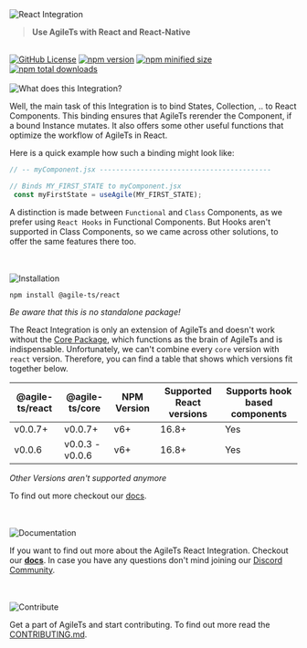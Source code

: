 <img src="https://raw.githubusercontent.com/agile-ts/agile/master/packages/react/static/header_background.png" alt="React Integration">

> **Use AgileTs with React and React-Native**

 <br />

 <a href="https://github.com/agile-ts/agile">
  <img src="https://img.shields.io/github/license/agile-ts/agile.svg?label=license&style=flat&colorA=293140&colorB=4a4872" alt="GitHub License"/></a>
<a href="https://npm.im/@agile-ts/react">
  <img src="https://img.shields.io/npm/v/@agile-ts/react.svg?label=npm&style=flat&colorA=293140&colorB=4a4872" alt="npm version"/></a>
<a href="https://npm.im/@agile-ts/react">
  <img src="https://img.shields.io/bundlephobia/min/@agile-ts/react.svg?label=minified%20size&style=flat&colorA=293140&colorB=4a4872" alt="npm minified size"/></a>
<a href="https://npm.im/@agile-ts/react">
  <img src="https://img.shields.io/npm/dt/@agile-ts/react.svg?label=downloads&style=flat&colorA=293140&colorB=4a4872" alt="npm total downloads"/></a>


<br />


<br />
<img src="https://raw.githubusercontent.com/agile-ts/agile/master/packages/react/static/what_does_this_integration_header.png" alt="What does this Integration?"/>

Well, the main task of this Integration is to bind States, Collection, .. to React Components.
This binding ensures that AgileTs rerender the Component, if a bound Instance mutates.
It also offers some other useful functions that optimize the workflow of AgileTs in React.

Here is a quick example how such a binding might look like:
```ts
// -- myComponent.jsx ------------------------------------------

// Binds MY_FIRST_STATE to myComponent.jsx
 const myFirstState = useAgile(MY_FIRST_STATE);
```

A distinction is made between `Functional` and `Class` Components, 
as we prefer using `React Hooks` in Functional Components. 
But Hooks aren't supported in Class Components, so we came across other solutions,
to offer the same features there too.


<br />


<br />
<img src="https://raw.githubusercontent.com/agile-ts/agile/master/packages/react/static/installation_header.png" alt="Installation"/>

```
npm install @agile-ts/react
```
_Be aware that this is no standalone package!_ <br />

The React Integration is only an extension of AgileTs and doesn't work without the [Core Package](https://www.npmjs.com/package/@agile-ts/core),
which functions as the brain of AgileTs and is indispensable.
Unfortunately, we can't combine every `core` version with `react` version.
Therefore, you can find a table that shows which versions fit together below.

| @agile-ts/react | @agile-ts/core          | NPM Version              | Supported React versions | Supports hook based components    |
| --------------- | ----------------------- | ------------------------ | -------------------------|---------------------------------- |
| v0.0.7+         | v0.0.7+                 | v6+                      | 16.8+                    | Yes                               |
| v0.0.6          | v0.0.3 - v0.0.6         | v6+                      | 16.8+                    | Yes                               | 
_Other Versions aren't supported anymore_

To find out more checkout our [docs](https://www.agile-ts.org/docs).


<br />


<br />
<img src="https://raw.githubusercontent.com/agile-ts/agile/master/packages/react/static/documentation_header.png" alt="Documentation"/>

If you want to find out more about the AgileTs React Integration.
Checkout our **[docs](https://agile-ts.org/docs/react)**.
In case you have any questions don't mind joining our [Discord Community](https://discord.gg/FTqeMNCxw7).


<br />


<br />
<img src="https://raw.githubusercontent.com/agile-ts/agile/master/packages/react/static/contribute_header.png" alt="Contribute"/>

Get a part of AgileTs and start contributing. To find out more read the [CONTRIBUTING.md](https://github.com/agile-ts/agile/blob/master/CONTRIBUTING.md).

